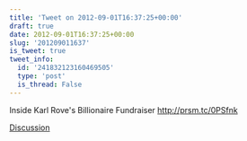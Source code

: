 ```yaml
---
title: 'Tweet on 2012-09-01T16:37:25+00:00'
draft: true
date: 2012-09-01T16:37:25+00:00
slug: '201209011637'
is_tweet: true
tweet_info:
  id: '241832123160469505'
  type: 'post'
  is_thread: False
---
```




Inside Karl Rove's Billionaire Fundraiser <http://prsm.tc/0PSfnk>

[Discussion](https://x.com/sytelus/status/241832123160469505)
